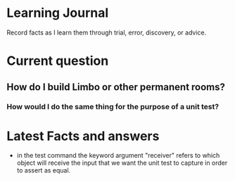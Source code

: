 # Learning Journal
Record facts as I learn them through trial, error, discovery, or advice.

# Current question

## How do I build Limbo or other permanent rooms? 
### How would I do the same thing for the purpose of a unit test?

# Latest Facts and answers
* in the test command the keyword argument "receiver" refers to which object will receive the input that we want the unit test to capture in order to assert as equal.


